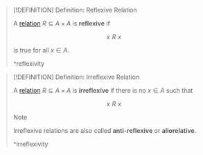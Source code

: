 >[!DEFINITION] Definition: Reflexive Relation
>
>A [relation](Relation.md) $R \subseteq A \times A$ is **reflexive** if
>
>$$x\,\, R\,\, x$$
>
>is true for all $x\in A$.
>
>^reflexivity
>

>[!DEFINITION] Definition: Irreflexive Relation
>
>A [relation](Relation.md) $R \subseteq A \times A$ is **irreflexive** if there is no $x \in A$ such that
>
>$$x\,\, R\,\, x$$
>
>>[!NOTE]
>>
>>Irreflexive relations are also called **anti-reflexive** or **aliorelative**.
>>
>
>^irreflexivity
>
